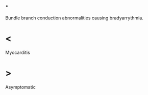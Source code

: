 # .

Bundle branch conduction abnormalities causing bradyarrythmia.

# <

Myocarditis

# >

Asymptomatic
